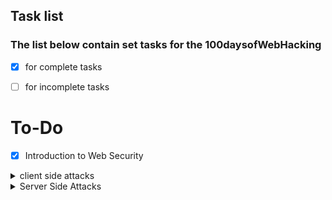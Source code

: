 ## Task list 

### The list below contain set tasks for the 100daysofWebHacking 

-  [x] for complete tasks  

-  [ ] for incomplete tasks 

# To-Do


- [x] Introduction to Web Security

<details>
    <summary>client side attacks</summary>
    
    
- [ ] client side attacks

    <details> 
        <summary>XSS</summary>
   
   - [ ] XSS (Cross Site Scripting)

        - [ ] stored xss
          
        - [ ] reflected xss

        - [ ] DOM xss
        
        - [ ] Prototype Pollutions 
        
    </details>
    
    - [ ] CSRF (Cross Site Request Forgery 

    - [ ] WebSockets 

    - [ ] Client Side Restriction Bypass

    - [ ] Conntent Security Policy (CSP)

    - [ ] Insecure Direct Object Reference (IDOR) 
 
    
 </details>

<details>
    <summary>Server Side Attacks</summary>
    
- [ ] Server Side Attacks

    <details>
        <summary>SQL Injections</summary>
    
    - [ ] SQL injections 

        - [ ] In-band sqli

            - [ ]  Error-based SQLi
        
            - [ ]  Union-based SQLi
        
        - [ ] Inferential SQLi (Blind SQLi)
      
            - [ ] Boolean-based (content-based) Blind SQLi

            - [ ] Time-based Blind SQLi
       
        - [ ] Out-of-band SQLi
        
        - [ ] Sqlite 

        - [ ] GraphQl 
        
    </details>
    
    <details>
        <summary>Server-Side Request Forgery</summary>
    
    - [ ] Server-Side Request Forgery 
        
        - [ ] Blind
        
        - [ ] Semi Blind 
        
        - [ ] Non-Blind

    </details>
    
    <details>
        <summary>Server-Side Template Injection</summary>
    
    - [ ] Server-Side Template Injection
        
        - [ ] Jinja2 
    
    </details>   
    
    - [ ] File Uploads 
       
    - [ ] LDAP Injections

    - [ ] Command Injection 

    <details>
        <summary>File inclusions</summary>
    
    - [ ] File Inclusions 

        - [ ] LFI 

        - [ ] RFI
        
    </details>
    
    <details>
        <summary>XXE</summary>
    
    - [ ] XXE 

        - [ ] in-band  

        - [ ] out-of-band (OOB-XXE)
    
    </details>
    
    <details>
        <summary>PHP</summary>
    
    - [ ] PHP
     
        - [ ] Type Juggling
        
        - [ ] Object Injection/Deserialization
        
    </details>
            
    <details>
        <summary>Java</summary>
        
    
    - [ ] Java 

        - [ ] Deserialization 
    
    </details>

    <details>
        <summary>Python</summary>
    
    - [ ] Python 
    
        - [ ] Deserialization (pickle)

        - [ ] Deserialization (yaml)
    
    </details>
    
</details>
